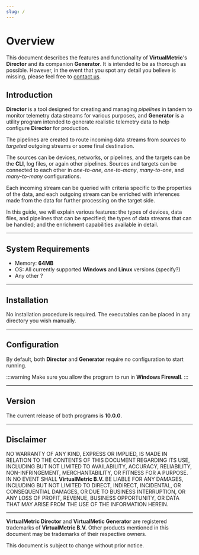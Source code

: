 ```yaml
---
slug: /
---
```


# Overview

This document describes the features and functionality of **VirtualMetric**'s **Director** and its companion **Generator**. It is intended to be as thorough as possible. However, in the event that you spot any detail you believe is missing, please feel free to [contact us](mailto:tech-writer@virtualmetric.com).

## Introduction

**Director** is a tool designed for creating and managing _pipelines_ in tandem to monitor telemetry data streams for various purposes, and **Generator** is a utility program intended to generate realistic telemetry data to help configure **Director** for production.

The pipelines are created to route incoming data streams from _sources_ to _targeted_ outgoing streams or some final destination.

The sources can be devices, networks, or pipelines, and the targets can be the **CLI**, log files, or again other pipelines. Sources and targets can be connected to each other in _one-to-one_, _one-to-many_, _many-to-one_, and _many-to-many_ configurations.

Each incoming stream can be queried with criteria specific to the properties of the data, and each outgoing stream can be enriched with inferences made from the data for further processing on the target side.

In this guide, we will explain various features: the types of devices, data files, and pipelines that can be specified; the types of data streams that can be handled; and the enrichment capabilities available in detail.

---

## System Requirements

* Memory: **64MB**
* OS: All currently supported **Windows** and **Linux** versions (specify?)
* Any other ?

---

## Installation

No installation procedure is required. The executables can be placed in any directory you wish manually.

---

## Configuration

By default, both **Director** and **Generator** require no configuration to start running.

:::warning
Make sure you allow the program to run in **Windows Firewall**.
:::

---

## Version

The current release of both programs is **10.0.0**.

---

## Disclaimer

NO WARRANTY OF ANY KIND, EXPRESS OR IMPLIED, IS MADE IN RELATION TO THE CONTENTS OF THIS DOCUMENT REGARDING ITS USE, INCLUDING BUT NOT LIMITED TO AVAILABILITY, ACCURACY, RELIABILITY, NON-INFRINGEMENT, MERCHANTABILITY, OR FITNESS FOR A PURPOSE. IN NO EVENT SHALL **VirtualMetric B.V.** BE LIABLE FOR ANY DAMAGES, INCLUDING BUT NOT LIMITED TO DIRECT, INDIRECT, INCIDENTAL, OR CONSEQUENTIAL DAMAGES, OR DUE TO BUSINESS INTERRUPTION, OR ANY LOSS OF PROFIT, REVENUE, BUSINESS OPPORTUNITY, OR DATA THAT MAY ARISE FROM THE USE OF THE INFORMATION HEREIN.

---

**VirtualMetric Director** and **VirtualMetic Generator** are registered trademarks of **VirtualMetric B.V.** Other products mentioned in this document may be trademarks of their respective owners.

This document is subject to change without prior notice.

